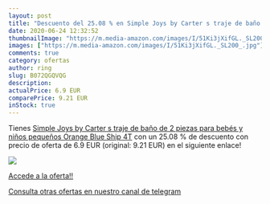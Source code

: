 ```yaml
---
layout: post
title: "Descuento del 25.08 % en Simple Joys by Carter s traje de baño de"
date: 2020-06-24 12:32:52
thumbnailImage: "https://m.media-amazon.com/images/I/51Ki3jXifGL._SL200_.jpg"
images: ["https://m.media-amazon.com/images/I/51Ki3jXifGL._SL200_.jpg"]
comments: true
category: ofertas
author: ring
slug: B072QGQVQG
description:
actualPrice: 6.9 EUR
comparePrice: 9.21 EUR
inStock: true
---
```


Tienes [Simple Joys by Carter s traje de baño de 2 piezas para bebés y niños pequeños Orange Blue Ship 4T](https://www.amazon.com/dp/B072QGQVQG/?tag=redken08-20) con un 25.08 % de descuento con precio de oferta de 6.9 EUR (original: 9.21 EUR) en el siguiente enlace!

[![](https://m.media-amazon.com/images/I/51Ki3jXifGL._SL200_.jpg)](https://www.amazon.com/dp/B072QGQVQG/?tag=redken08-20)

[Accede a la oferta!!](https://www.amazon.com/dp/B072QGQVQG/?tag=redken08-20)

[Consulta otras ofertas en nuestro canal de telegram](https://t.me/s/ofertas25)
